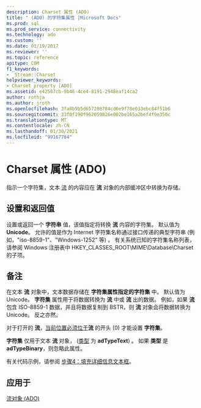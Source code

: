 ```yaml
---
description: Charset 属性 (ADO)
title: " (ADO) 的字符集属性 |Microsoft Docs"
ms.prod: sql
ms.prod_service: connectivity
ms.technology: ado
ms.custom: ''
ms.date: 01/19/2017
ms.reviewer: ''
ms.topic: reference
apitype: COM
f1_keywords:
- _Stream::Charset
helpviewer_keywords:
- Charset property [ADO]
ms.assetid: e42507cb-9b46-4ce4-8191-2948eaf14ca2
author: rothja
ms.author: jroth
ms.openlocfilehash: 3fa8b9b5d657208784cd6e9f78e033ebc84f51b6
ms.sourcegitcommit: 33f0f190f962059826e002be165a2bef4f9e350c
ms.translationtype: MT
ms.contentlocale: zh-CN
ms.lasthandoff: 01/30/2021
ms.locfileid: "99167784"
---
```

# <a name="charset-property-ado"></a>Charset 属性 (ADO)
指示一个字符集，文本 [流](./stream-object-ado.md) 的内容应在 **流** 对象的内部缓冲区中转换为存储。  
  
## <a name="settings-and-return-values"></a>设置和返回值  
 设置或返回一个 **字符串** 值，该值指定将转换 **流** 内容的字符集。 默认值为 **Unicode**。 允许的值是作为 Internet 字符集名称通过接口传递的典型字符串 (例如，"iso-8859-1"、"Windows-1252" 等) 。 有关系统已知的字符集名称列表，请参阅 Windows 注册表中 HKEY_CLASSES_ROOT\MIME\Database\Charset 的子项。  
  
## <a name="remarks"></a>备注  
 在文本 **流** 对象中，文本数据存储在 **字符集属性指定的字符集** 中。 默认值为 Unicode。 **字符集** 属性用于将数据转换为 **流** 中或 **流** 出的数据。 例如，如果 **流** 包含 ISO-8859-1 数据，并且将数据复制到 BSTR，则 **流** 对象会将数据转换为 Unicode。 反之亦然。  
  
 对于打开的 **流**，[当前位置必须位于](./position-property-ado.md)**流** 的开头 (0) 才能设置 **字符集**。  
  
 **字符集** 仅用于文本 **流** 对象， ([类型](./type-property-ado-stream.md) 为 **adTypeText**) 。 如果 **类型** 是 **adTypeBinary**，则忽略此属性。  
  
 有关代码示例，请参阅 [步骤4：填充详细信息文本框](../../guide/data/step-4-populate-the-details-text-box.md)。  
  
## <a name="applies-to"></a>应用于  
 [流对象 (ADO)](./stream-object-ado.md)